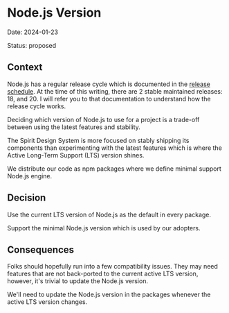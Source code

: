 # Node.js Version

Date: 2024-01-23

Status: proposed

## Context

Node.js has a regular release cycle which is documented in the [release schedule][node-releases].
At the time of this writing, there are 2 stable maintained releases: 18, and 20.
I will refer you to that documentation to understand how the release cycle works.

Deciding which version of Node.js to use for a project is a trade-off between using the latest features and stability.

The Spirit Design System is more focused on stably shipping its components than experimenting
with the latest features which is where the Active Long-Term Support (LTS) version shines.

We distribute our code as npm packages where we define minimal support Node.js engine.

## Decision

Use the current LTS version of Node.js as the default in every package.

Support the minimal Node.js version which is used by our adopters.

## Consequences

Folks should hopefully run into a few compatibility issues. They may need features that are not back-ported to the current active LTS version, however, it's trivial to update the Node.js version.

We'll need to update the Node.js version in the packages whenever the active LTS
version changes.

[node-releases]: https://nodejs.org/en/about/releases/

```

```
